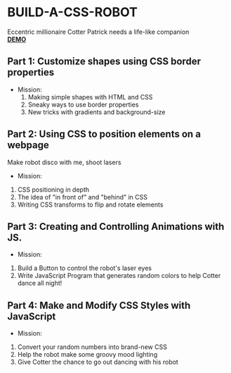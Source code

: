 # BUILD-A-CSS-ROBOT
Eccentric millionaire Cotter Patrick needs a life-like companion\
**[DEMO](https://heggy231.github.io/BUILD-A-CSS-ROBOT/)**

## Part 1: Customize shapes using CSS border properties
- Mission: 
  1) Making simple shapes with HTML and CSS
  2) Sneaky ways to use border properties
  3) New tricks with gradients and background-size

## Part 2: Using CSS to position elements on a webpage
Make robot disco with me, shoot lasers
- Mission:
1. CSS positioning in depth
2. The idea of "in front of" and "behind" in CSS
3. Writing CSS transforms to flip and rotate elements

## Part 3: Creating and Controlling Animations with JS.
- Mission:
1. Build a Button to control the robot's laser eyes
2. Write JavaScript Program that generates random colors to help Cotter dance all night!

## Part 4: Make and Modify CSS Styles with JavaScript
- Mission:
1. Convert your random numbers into brand-new CSS
2. Help the robot make some groovy mood lighting
3. Give Cotter the chance to go out dancing with his robot

